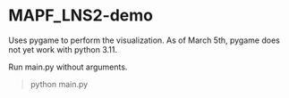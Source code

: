 # MAPF_LNS2-demo

Uses pygame to perform the visualization. As of March 5th, pygame does not yet work with python 3.11.

Run main.py without arguments.

>python main.py